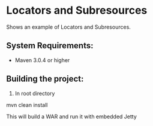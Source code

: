 Locators and Subresources
========================
Shows an example of Locators and Subresources.

System Requirements:
-------------------------
- Maven 3.0.4 or higher

Building the project:
-------------------------
1. In root directory

mvn clean install

This will build a WAR and run it with embedded Jetty